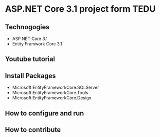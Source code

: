 # ASP.NET Core 3.1 project form TEDU
## Technogogies
- ASP.NET Core 3.1
- Entity Framwork Core 3.1
## Youtube tutorial
## Install Packages
- Microsoft.EntityFrameworkCore.SQLServer
- Microsoft.EntityFrameworkCore.Tools
- Microsoft.EntityFrameworkCore.Design

## How to configure and run
## How to contribute
